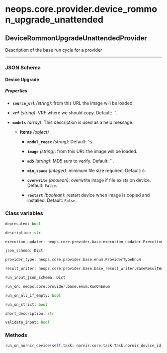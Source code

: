 # neops.core.provider.device_rommon_upgrade_unattended
## DeviceRommonUpgradeUnattendedProvider
Description of the base run cycle for a provider

----------
### JSON Schema
#### Device Upgrade


##### Properties


- **`source_url`** *(string)*: from this URL the image will be loaded.

- **`vrf`** *(string)*: VRF where we should copy. Default: ``.

- **`models`** *(array)*: This description is used as a help message.

  - **Items** *(object)*

    - **`model_regex`** *(string)*: Default: `^$`.

    - **`image`** *(string)*: from this URL the image will be loaded.

    - **`md5`** *(string)*: MD5 sum to verify. Default: ``.

    - **`min_space`** *(integer)*: minimum file size required. Default: `0`.

    - **`overwrite`** *(boolean)*: overwrite image if file exists on device. Default: `False`.

    - **`restart`** *(boolean)*: restart device when image is copied and installed. Default: `False`.

### Class variables
```python
deprecated: bool
```
```python
description: str
```
```python
execution_updater: neops.core.provider.base.execution_updater.ExecutionUpdater
```
```python
json_schema: Dict
```
```python
provider_type: neops.core.provider.base.enum.ProviderTypeEnum
```
```python
result_writer: neops.core.provider.base.base_result_writer.BaseResultWriter
```
```python
run_input_json_schema: Dict
```
```python
run_on: neops.core.provider.base.enum.RunOnEnum
```
```python
run_on_all_if_empty: bool
```
```python
run_on_strict: bool
```
```python
short_description: str
```
```python
validate_input: bool
```
### Methods
```python
run_on_nornir_device(self,task: nornir.core.task.Task,nornir_device_id: int,**kwargs) -> Any
```
